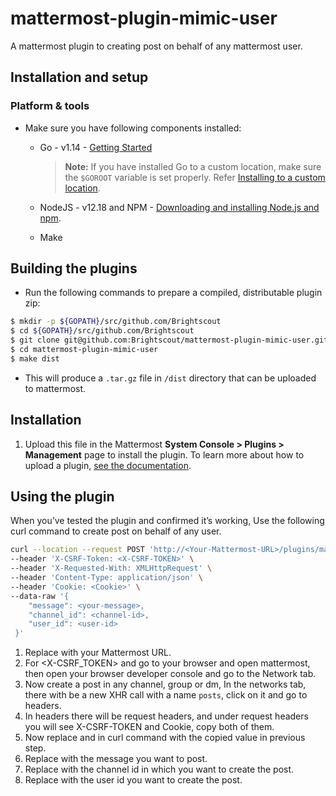 # mattermost-plugin-mimic-user

A mattermost plugin to creating post on behalf of any mattermost user.

## Installation and setup

### Platform & tools

- Make sure you have following components installed:

  - Go - v1.14 - [Getting Started](https://golang.org/doc/install)
    > **Note:** If you have installed Go to a custom location, make sure the `$GOROOT` variable is set properly. Refer [Installing to a custom location](https://golang.org/doc/install#install).

  - NodeJS - v12.18 and NPM - [Downloading and installing Node.js and npm](https://docs.npmjs.com/getting-started/installing-node).

  - Make

## Building the plugins

- Run the following commands to prepare a compiled, distributable plugin zip:

```bash
$ mkdir -p ${GOPATH}/src/github.com/Brightscout
$ cd ${GOPATH}/src/github.com/Brightscout
$ git clone git@github.com:Brightscout/mattermost-plugin-mimic-user.git
$ cd mattermost-plugin-mimic-user
$ make dist
```

- This will produce a `.tar.gz` file in `/dist` directory that can be uploaded to mattermost.

## Installation

1. Upload this file in the Mattermost **System Console > Plugins > Management** page to install the plugin. To learn more about how to upload a plugin, [see the documentation](https://docs.mattermost.com/administration/plugins.html#plugin-uploads).

## Using the plugin

When you’ve tested the plugin and confirmed it’s working, Use the following curl command to create post on behalf of any user.

```bash
curl --location --request POST 'http://<Your-Mattermost-URL>/plugins/mattermost-plugin-mimic-user/api/v1/create-post' \
--header 'X-CSRF-Token: <X-CSRF-TOKEN>' \
--header 'X-Requested-With: XMLHttpRequest' \
--header 'Content-Type: application/json' \
--header 'Cookie: <Cookie>' \
--data-raw '{
    "message": <your-message>,
    "channel_id": <channel-id>,
    "user_id": <user-id>
 }'
```

1. Replace <Your-Mattermost-URL> with your Mattermost URL.
2. For <X-CSRF_TOKEN> and <Cookie> go to your browser and open mattermost, then open your browser developer console and go to the Network tab.
3. Now create a post in any channel, group or dm, In the networks tab, there with be a new XHR call with a name `posts`, click on it and go to headers.
4. In headers there will be request headers, and under request headers you will see X-CSRF-TOKEN and Cookie, copy both of them.
4. Now replace <X-CSRF-TOKEN> and <Cookie> in curl command with the copied value in previous step.
5. Replace <your-message> with the message you want to post.
6. Replace <channel-id> with the channel id in which you want to create the post.
7. Replace <user id> with the user id you want to create the post. 
